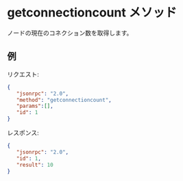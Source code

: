 # getconnectioncount メソッド

ノードの現在のコネクション数を取得します。

## 例

リクエスト:

```json
{
   "jsonrpc": "2.0",
   "method": "getconnectioncount",
   "params":[],
   "id": 1
}
```

レスポンス:

```json
{
   "jsonrpc": "2.0",
   "id": 1,
   "result": 10
}
```

